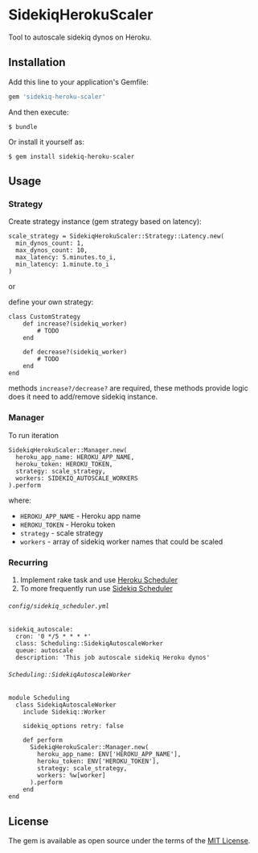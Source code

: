 # SidekiqHerokuScaler

Tool to autoscale sidekiq dynos on Heroku. 

## Installation

Add this line to your application's Gemfile:

```ruby
gem 'sidekiq-heroku-scaler'
```

And then execute:

    $ bundle

Or install it yourself as:

    $ gem install sidekiq-heroku-scaler

## Usage

### Strategy

Create strategy instance (gem strategy based on latency):
```
scale_strategy = SidekiqHerokuScaler::Strategy::Latency.new(
  min_dynos_count: 1,
  max_dynos_count: 10,
  max_latency: 5.minutes.to_i,
  min_latency: 1.minute.to_i
)
```
or

define your own strategy:
```
class CustomStrategy
	def increase?(sidekiq_worker)
		# TODO
	end 
	
	def decrease?(sidekiq_worker)
		# TODO
	end
end
```

methods `increase?/decrease?` are required, these methods provide logic does it need to add/remove sidekiq instance.

### Manager

To run iteration
```
SidekiqHerokuScaler::Manager.new(
  heroku_app_name: HEROKU_APP_NAME,
  heroku_token: HEROKU_TOKEN,
  strategy: scale_strategy,
  workers: SIDEKIQ_AUTOSCALE_WORKERS
).perform
```

where:
- `HEROKU_APP_NAME` - Heroku app name
- `HEROKU_TOKEN` - Heroku token
- `strategy` - scale strategy
- `workers` - array of sidekiq worker names that could be scaled

### Recurring

1) Implement rake task and use [Heroku Scheduler](https://devcenter.heroku.com/articles/scheduler)
2) To more frequently run use [Sidekiq Scheduler](https://github.com/moove-it/sidekiq-scheduler)

###### `config/sidekiq_scheduler.yml`
```
sidekiq_autoscale:
  cron: '0 */5 * * * *'
  class: Scheduling::SidekiqAutoscaleWorker
  queue: autoscale
  description: 'This job autoscale sidekiq Heroku dynos'
```

###### `Scheduling::SidekiqAutoscaleWorker`
```
module Scheduling
  class SidekiqAutoscaleWorker
    include Sidekiq::Worker

    sidekiq_options retry: false

    def perform
      SidekiqHerokuScaler::Manager.new(
        heroku_app_name: ENV['HEROKU_APP_NAME'],
        heroku_token: ENV['HEROKU_TOKEN'],
        strategy: scale_strategy,
        workers: %w[worker]
      ).perform
    end
end    
```
## License

The gem is available as open source under the terms of the [MIT License](https://opensource.org/licenses/MIT).
